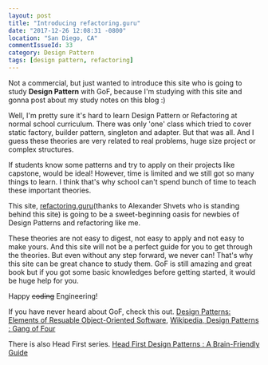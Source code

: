 ```yaml
---
layout: post
title: "Introducing refactoring.guru"
date: "2017-12-26 12:08:31 -0800"
location: "San Diego, CA"
commentIssueId: 33
category: Design Pattern
tags: [design pattern, refactoring]
---
```


Not a commercial, but just wanted to introduce this site who is going to study **Design Pattern** with GoF, because I'm studying with this site and gonna post about my study notes on this blog :)

Well, I'm pretty sure it's hard to learn Design Pattern or Refactoring at normal school curriculum. There was only 'one' class which tried to cover static factory, builder pattern, singleton and adapter. But that was all. And I guess these theories are very related to real problems, huge size project or complex structures.

If students know some patterns and try to apply on their projects like capstone, would be ideal! However, time is limited and we still got so many things to learn. I think that's why school can't spend bunch of time to teach these important theories.

This site, [refactoring.guru](https://refactoring.guru/design-patterns)(thanks to Alexander Shvets who is standing behind this site) is going to be a sweet-beginning oasis for newbies of Design Patterns and refactoring like me.

These theories are not easy to digest, not easy to apply and not easy to make yours. And this site will not be a perfect guide for you to get through the theories. But even without any step forward, we never can! That's why this site can be great chance to study them. GoF is still amazing and great book but if you got some basic knowledges before getting started, it would be huge help for you.

Happy <s>coding</s> Engineering!

If you have never heard about GoF, check this out. [Design Patterns: Elements of Resuable Object-Oriented Software](https://www.amazon.com/Design-Patterns-Elements-Reusable-Object-Oriented/dp/0201633612), [Wikipedia, Design Patterns : Gang of Four](https://en.wikipedia.org/wiki/Design_Patterns)

There is also Head First series. [Head First Design Patterns : A Brain-Friendly Guide](https://www.amazon.com/Head-First-Design-Patterns-Brain-Friendly/dp/0596007124)
